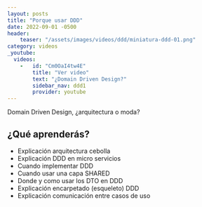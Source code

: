 ```yaml
---
layout: posts
title: "Porque usar DDD"
date: 2022-09-01 -0500
header:
    teaser: "/assets/images/videos/ddd/miniatura-ddd-01.png"
category: videos
_youtube: 
  videos:
    -   id: "Cm0OaI4tw4E"
        title: "Ver video"
        text: "¿Domain Driven Design?" 
        sidebar_nav: ddd1
        provider: youtube
---
```


Domain Driven Design, ¿arquitectura o moda?

## ¿Qué aprenderás?
- Explicación arquitectura cebolla
- Explicación DDD en micro servicios 
- Cuando implementar DDD
- Cuando usar una capa SHARED
- Donde y como usar los DTO en DDD
- Explicación encarpetado (esqueleto) DDD 
- Explicación comunicación entre casos de uso


